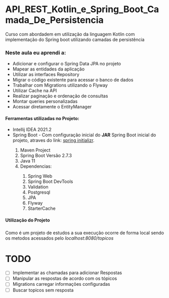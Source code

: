 # API_REST_Kotlin_e_Spring_Boot_Camada_De_Persistencia

Curso com abordadem em utilização da linguagem Kotlin com implementação do Spring boot utilizando camadas de persistência

### Neste aula eu aprendi a:
<ul>
<li>Adicionar e configurar o Spring Data JPA no projeto</li>
<li>Mapear as entidades da aplicação</li>
<li>Utilizar as interfaces Repository</li>
<li>Migrar o código existente para acessar o banco de dados</li>
<li>Trabalhar com Migrations utilizando o Flyway</li>
<li>Utilizar Cache na API</li>
<li>Realizar paginação e ordenação de consultas</li>
<li>Montar queries personalizadas</li>
<li>Acessar diretamente o EntityManager</li>
</ul>


#### Ferramentas utilizadas no Projeto:

<ul>
<li>Intellij IDEA 2021.2</li>
<li>Spring Boot - Com configuração inicial do <b>JAR</b> Spring Boot inicial do projeto, atraves do link: <a href="https://start.spring.io/">spring initializr</a>.</li>
    <ol>
        <li>Maven Project</li>
        <li>Spring Boot Versão 2.7.3 </li>
        <li>Java 11</li>
        <li>Dependencias:</li>
            <ol type="1">
                <li>Spring Web</li>
                <li>Spring Boot DevTools</li>
                <li>Validation</li>
                <li>Postgresql</li>
                <li>JPA</li>
                <li>Flyway</li>
                <li>StarterCache</li>
            </ol>
    </ol>
</ul>


#### Utilização do Projeto

#####
Como é um projeto de estudos a sua execução ocorre de forma local sendo os metodos acessados pelo <i>localhost:8080/topicos</i>

# TODO

- [ ] Implementar as chamadas para adicionar Respostas
- [ ] Manipular as respostas de acordo com os tópicos
- [ ] Migrations carregar informações configuradas
- [ ] Buscar topicos sem resposta